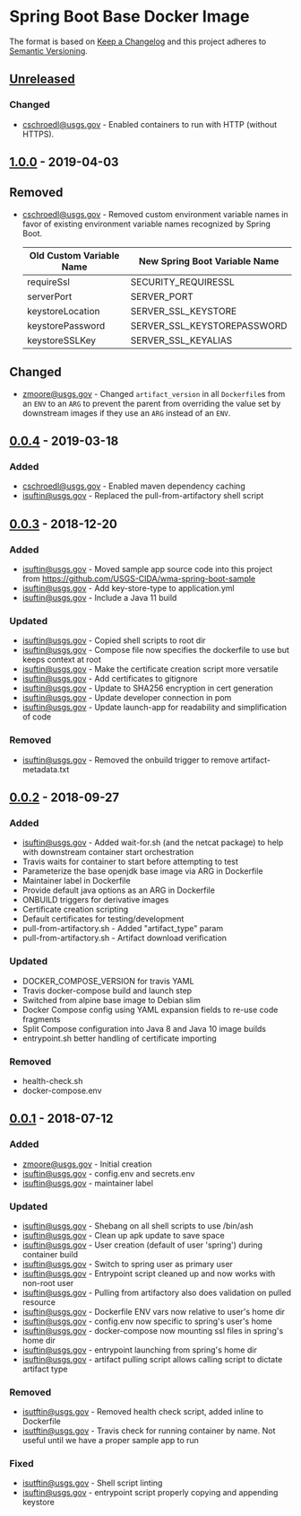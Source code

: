 # Spring Boot Base Docker Image

The format is based on [Keep a Changelog](http://keepachangelog.com/)
and this project adheres to [Semantic Versioning](http://semver.org/).

## [Unreleased]

### Changed

- cschroedl@usgs.gov - Enabled containers to run with HTTP (without HTTPS).

## [1.0.0] - 2019-04-03

## Removed

- cschroedl@usgs.gov - Removed custom environment variable names in favor of existing environment variable names recognized by Spring Boot.

    | Old Custom Variable Name | New Spring Boot Variable Name |
    |--------------------------|-------------------------------|
    | requireSsl               | SECURITY_REQUIRESSL           |
    | serverPort               | SERVER_PORT                   |
    | keystoreLocation         | SERVER_SSL_KEYSTORE           |
    | keystorePassword         | SERVER_SSL_KEYSTOREPASSWORD   |
    | keystoreSSLKey           | SERVER_SSL_KEYALIAS           |

## Changed

- zmoore@usgs.gov - Changed `artifact_version` in all `Dockerfile`s  from an `ENV` to an `ARG` to prevent the parent from overriding the value set by downstream images if they use an `ARG` instead of an `ENV`.

## [0.0.4] - 2019-03-18

### Added
- cschroedl@usgs.gov - Enabled maven dependency caching
- isuftin@usgs.gov - Replaced the pull-from-artifactory shell script

## [0.0.3] - 2018-12-20
### Added
- isuftin@usgs.gov - Moved sample app source code into this project from https://github.com/USGS-CIDA/wma-spring-boot-sample
- isuftin@usgs.gov - Add key-store-type to application.yml
- isuftin@usgs.gov - Include a Java 11 build

### Updated
- isuftin@usgs.gov - Copied shell scripts to root dir
- isuftin@usgs.gov - Compose file now specifies the dockerfile to use but keeps context at root
- isuftin@usgs.gov - Make the certificate creation script more versatile
- isuftin@usgs.gov - Add certificates to gitignore
- isuftin@usgs.gov - Update to SHA256 encryption in cert generation
- isuftin@usgs.gov - Update developer connection in pom
- isuftin@usgs.gov - Update launch-app for readability and simplification of code

### Removed
- isuftin@usgs.gov - Removed the onbuild trigger to remove artifact-metadata.txt

## [0.0.2] - 2018-09-27
### Added
- isuftin@usgs.gov - Added wait-for.sh (and the netcat package) to help with
downstream container start orchestration
- Travis waits for container to start before attempting to test
- Parameterize the base openjdk base image via ARG in Dockerfile
- Maintainer label in Dockerfile
- Provide default java options as an ARG in Dockerfile
- ONBUILD triggers for derivative images
- Certificate creation scripting
- Default certificates for testing/development
- pull-from-artifactory.sh - Added "artifact_type" param
- pull-from-artifactory.sh - Artifact download verification

### Updated
- DOCKER_COMPOSE_VERSION for travis YAML
- Travis docker-compose build and launch step
- Switched from alpine base image to Debian slim
- Docker Compose config using YAML expansion fields to re-use code fragments
- Split Compose configuration into Java 8 and Java 10 image builds
- entrypoint.sh better handling of certificate importing

### Removed
- health-check.sh
- docker-compose.env


## [0.0.1] - 2018-07-12
### Added
- zmoore@usgs.gov - Initial creation
- isuftin@usgs.gov - config.env and secrets.env
- isuftin@usgs.gov - maintainer label

### Updated
- isuftin@usgs.gov - Shebang on all shell scripts to use /bin/ash
- isuftin@usgs.gov - Clean up apk update to save space
- isuftin@usgs.gov - User creation (default of user 'spring') during container build
- isuftin@usgs.gov - Switch to spring user as primary user
- isuftin@usgs.gov - Entrypoint script cleaned up and now works with non-root user
- isuftin@usgs.gov - Pulling from artifactory also does validation on pulled resource
- isuftin@usgs.gov - Dockerfile ENV vars now relative to user's home dir
- isuftin@usgs.gov - config.env now specific to spring's user's home
- isuftin@usgs.gov - docker-compose now mounting ssl files in spring's home dir
- isuftin@usgs.gov - entrypoint launching from spring's home dir
- isuftin@usgs.gov - artifact pulling script allows calling script to dictate artifact type

### Removed
- isutftin@usgs.gov - Removed health check script, added inline to Dockerfile
- isutftin@usgs.gov - Travis check for running container by name. Not useful until
  we have a proper sample app to run

### Fixed
- isutftin@usgs.gov - Shell script linting
- isuftin@usgs.gov - entrypoint script properly copying and appending keystore

[Unreleased]: https://github.com/USGS-CIDA/docker-wma-spring-boot-base/compare/1.0.0...master
[1.0.0]: https://github.com/USGS-CIDA/docker-wma-spring-boot-base/compare/0.0.4...1.0.0
[0.0.4]: https://github.com/USGS-CIDA/docker-wma-spring-boot-base/compare/0.0.3...0.0.4
[0.0.3]: https://github.com/USGS-CIDA/docker-wma-spring-boot-base/compare/0.0.2...0.0.3
[0.0.2]: https://github.com/USGS-CIDA/docker-wma-spring-boot-base/compare/0.0.1...0.0.2
[0.0.1]: https://github.com/USGS-CIDA/docker-wma-spring-boot-base/tree/0.0.1

